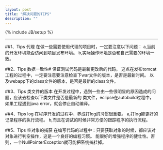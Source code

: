 ```yaml
---
layout: post
title: "解决问题的TIPS"
description: ""
---
```

{% include JB/setup %}

* * *

##1、Tips 代理
	在做一些需要使用代理的项目时，一定要注意以下问题：
	a,当前的开发环境能否访问到项目发布环境。
	b,实际操作环境是否和自己需要的环境一致。


##2、Tips 数据一致性#
	保证测试代码是最新更改后的代码。
	这点在发布tomcat工程的过程中，一定要注意要注意检查下war文件的版本，是否是最新时间。
	以及webapp下的class文件的版本，是否是最新的class文件。


##3、Tips 类文件的版本
	在开发过程中，遇到一些由一些很明显的原因造成的问题，应该去检查以下类文件是否是最新的
	类文件，eclipse在autobuild过程中，如果工程遇到java error，就会停止自动编译。


##4、Tips log
	在程序开发的过程中，养成打log的习惯很重要。
	a,打log能更好的记录程序的执行流程。
	b,而且在调试的时候非常方便的跟踪程序的执行流程。


##5、Tips 空对象的捕获
	在编写代码的过程中：只要获取对象的时候，都应该对对象进行判空操作，这是一个良好的编程习惯。
	能很好的增强程序的健壮性。否则，一个NullPointerException就可能把系统搞挂掉。

